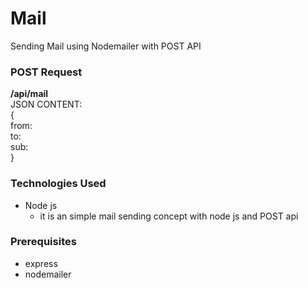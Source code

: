 # Mail
Sending Mail using Nodemailer with POST API 

### POST Request
**/api/mail**<br />
JSON CONTENT:<br />
{<br />
from:<br />
to:<br />
sub:<br />
}<br />

### Technologies Used
- Node js 
  - it is an simple mail sending concept with node js and POST api

### Prerequisites
- express
- nodemailer
